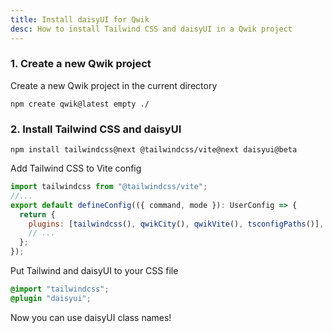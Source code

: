 ```yaml
---
title: Install daisyUI for Qwik
desc: How to install Tailwind CSS and daisyUI in a Qwik project
---
```


### 1. Create a new Qwik project

Create a new Qwik project in the current directory

```:Terminal
npm create qwik@latest empty ./
```

### 2. Install Tailwind CSS and daisyUI

```:Terminal
npm install tailwindcss@next @tailwindcss/vite@next daisyui@beta
```

Add Tailwind CSS to Vite config

```js:vite.config.js
import tailwindcss from "@tailwindcss/vite";
//...
export default defineConfig(({ command, mode }): UserConfig => {
  return {
    plugins: [tailwindcss(), qwikCity(), qwikVite(), tsconfigPaths()],
    // ...
  };
});
```

Put Tailwind and daisyUI to your CSS file
  
```postcss:src/index.css
@import "tailwindcss";
@plugin "daisyui";
```

Now you can use daisyUI class names!
